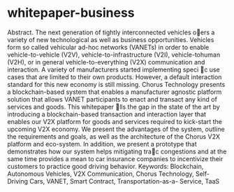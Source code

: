 # whitepaper-business
Abstract. The next generation of tightly interconnected vehicles oers
a variety of new technological as well as business opportunities. Vehicles
form so called vehicular ad-hoc networks (VANETs) in order to enable
vehicle-to-vehicle (V2V), vehicle-to-infrastructure (V2I), vehicle-tohuman
(V2H), or in general vehicle-to-everything (V2X) communication
and interaction. A variety of manufacturers started implementing speci
c use cases that are limited to their own products. However, a default
interaction standard for this new economy is still missing. Chorus Technology
presents a blockchain-based system that enables a manufacturer
agnostic platform solution that allows VANET participants to enact and
transact any kind of services and goods. This whitepaper lls the gap in
the state of the art by introducing a blockchain-based transaction and
interaction layer that enables our V2X platform for goods and services
required to kick-start the upcoming V2X economy. We present the advantages
of the system, outline the requirements and goals, as well as
the architecture of the Chorus V2X platform and eco-system. In addition,
we present a prototype that demonstrates how our system helps
mitigating trac congestions and at the same time provides a mean to
car insurance companies to incentivize their customers to practice good
driving behavior.
Keywords: Blockchain, Autonomous Vehicles, V2X Communication, Chorus
Technology, Self-Driving Cars, VANET, Smart Contract, Transportation-as-a-
Service, TaaS
